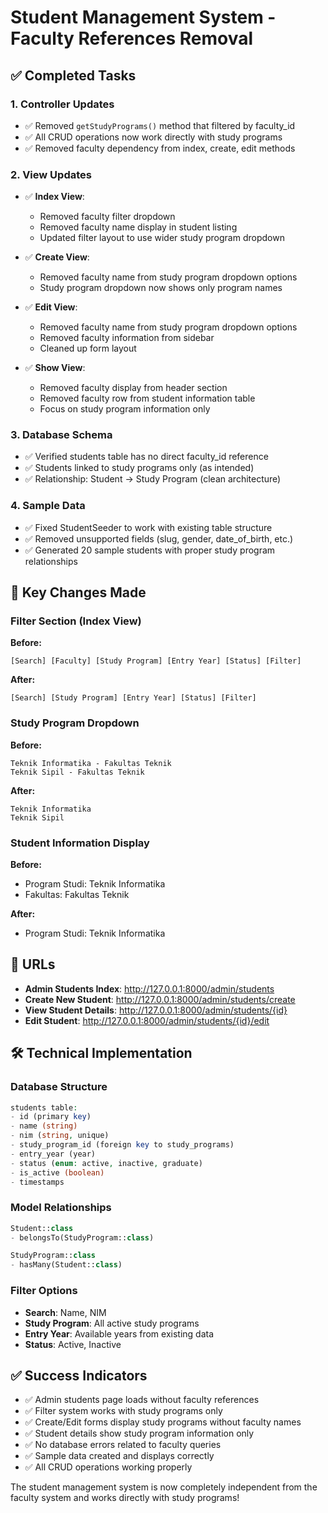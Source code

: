 # Student Management System - Faculty References Removal

## ✅ Completed Tasks

### 1. Controller Updates
- ✅ Removed `getStudyPrograms()` method that filtered by faculty_id
- ✅ All CRUD operations now work directly with study programs
- ✅ Removed faculty dependency from index, create, edit methods

### 2. View Updates
- ✅ **Index View**: 
  - Removed faculty filter dropdown
  - Removed faculty name display in student listing
  - Updated filter layout to use wider study program dropdown

- ✅ **Create View**: 
  - Removed faculty name from study program dropdown options
  - Study program dropdown now shows only program names

- ✅ **Edit View**: 
  - Removed faculty name from study program dropdown options
  - Removed faculty information from sidebar
  - Cleaned up form layout

- ✅ **Show View**: 
  - Removed faculty display from header section
  - Removed faculty row from student information table
  - Focus on study program information only

### 3. Database Schema
- ✅ Verified students table has no direct faculty_id reference
- ✅ Students linked to study programs only (as intended)
- ✅ Relationship: Student → Study Program (clean architecture)

### 4. Sample Data
- ✅ Fixed StudentSeeder to work with existing table structure
- ✅ Removed unsupported fields (slug, gender, date_of_birth, etc.)
- ✅ Generated 20 sample students with proper study program relationships

## 🎯 Key Changes Made

### Filter Section (Index View)
**Before:**
```
[Search] [Faculty] [Study Program] [Entry Year] [Status] [Filter]
```

**After:**
```
[Search] [Study Program] [Entry Year] [Status] [Filter]
```

### Study Program Dropdown
**Before:**
```
Teknik Informatika - Fakultas Teknik
Teknik Sipil - Fakultas Teknik
```

**After:**
```
Teknik Informatika
Teknik Sipil
```

### Student Information Display
**Before:**
- Program Studi: Teknik Informatika
- Fakultas: Fakultas Teknik

**After:**
- Program Studi: Teknik Informatika

## 🔗 URLs
- **Admin Students Index**: http://127.0.0.1:8000/admin/students
- **Create New Student**: http://127.0.0.1:8000/admin/students/create
- **View Student Details**: http://127.0.0.1:8000/admin/students/{id}
- **Edit Student**: http://127.0.0.1:8000/admin/students/{id}/edit

## 🛠 Technical Implementation

### Database Structure
```php
students table:
- id (primary key)
- name (string)
- nim (string, unique)
- study_program_id (foreign key to study_programs)
- entry_year (year)
- status (enum: active, inactive, graduate)
- is_active (boolean)
- timestamps
```

### Model Relationships
```php
Student::class
- belongsTo(StudyProgram::class)

StudyProgram::class  
- hasMany(Student::class)
```

### Filter Options
- **Search**: Name, NIM
- **Study Program**: All active study programs
- **Entry Year**: Available years from existing data
- **Status**: Active, Inactive

## ✅ Success Indicators
- ✅ Admin students page loads without faculty references
- ✅ Filter system works with study programs only
- ✅ Create/Edit forms display study programs without faculty names
- ✅ Student details show study program information only
- ✅ No database errors related to faculty queries
- ✅ Sample data created and displays correctly
- ✅ All CRUD operations working properly

The student management system is now completely independent from the faculty system and works directly with study programs!
